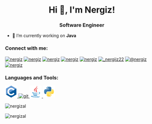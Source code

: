 <h1 align="center">Hi 👋, I'm Nergiz!</h1>
<h3 align="center">Software Engineer</h3>

- 🔭 I’m currently working on **Java**

<h3 align="left">Connect with me:</h3>
<p align="left">
<a href="https://codepen.io/nergiz" target="blank"><img align="center" src="https://raw.githubusercontent.com/rahuldkjain/github-profile-readme-generator/master/src/images/icons/Social/codepen.svg" alt="nergiz" height="30" width="40" /></a>
<a href="https://dev.to/nergiz" target="blank"><img align="center" src="https://raw.githubusercontent.com/rahuldkjain/github-profile-readme-generator/master/src/images/icons/Social/devto.svg" alt="nergiz" height="30" width="40" /></a>
<a href="https://linkedin.com/in/nergiz" target="blank"><img align="center" src="https://raw.githubusercontent.com/rahuldkjain/github-profile-readme-generator/master/src/images/icons/Social/linked-in-alt.svg" alt="nergiz" height="30" width="40" /></a>
<a href="https://stackoverflow.com/users/nergiz" target="blank"><img align="center" src="https://raw.githubusercontent.com/rahuldkjain/github-profile-readme-generator/master/src/images/icons/Social/stack-overflow.svg" alt="nergiz" height="30" width="40" /></a>
<a href="https://kaggle.com/nergiz" target="blank"><img align="center" src="https://raw.githubusercontent.com/rahuldkjain/github-profile-readme-generator/master/src/images/icons/Social/kaggle.svg" alt="nergiz" height="30" width="40" /></a>
<a href="https://instagram.com/_nergiiz22" target="blank"><img align="center" src="https://raw.githubusercontent.com/rahuldkjain/github-profile-readme-generator/master/src/images/icons/Social/instagram.svg" alt="_nergiiz22" height="30" width="40" /></a>
<a href="https://medium.com/@nergiz" target="blank"><img align="center" src="https://raw.githubusercontent.com/rahuldkjain/github-profile-readme-generator/master/src/images/icons/Social/medium.svg" alt="@nergiz" height="30" width="40" /></a>
<a href="https://www.youtube.com/c/nergiz" target="blank"><img align="center" src="https://raw.githubusercontent.com/rahuldkjain/github-profile-readme-generator/master/src/images/icons/Social/youtube.svg" alt="nergiz" height="30" width="40" /></a>
</p>

<h3 align="left">Languages and Tools:</h3>
<p align="left"> <a href="https://www.cprogramming.com/" target="_blank" rel="noreferrer"> <img src="https://raw.githubusercontent.com/devicons/devicon/master/icons/c/c-original.svg" alt="c" width="40" height="40"/> </a> <a href="https://git-scm.com/" target="_blank" rel="noreferrer"> <img src="https://www.vectorlogo.zone/logos/git-scm/git-scm-icon.svg" alt="git" width="40" height="40"/> </a> <a href="https://www.java.com" target="_blank" rel="noreferrer"> <img src="https://raw.githubusercontent.com/devicons/devicon/master/icons/java/java-original.svg" alt="java" width="40" height="40"/> </a> <a href="https://www.python.org" target="_blank" rel="noreferrer"> <img src="https://raw.githubusercontent.com/devicons/devicon/master/icons/python/python-original.svg" alt="python" width="40" height="40"/> </a> </p>

<p><img align="center" src="https://github-readme-stats.vercel.app/api/top-langs?username=nergizal&show_icons=true&locale=en&layout=compact" alt="nergizal" /></p>

<p><img align="center" src="https://github-readme-streak-stats.herokuapp.com/?user=nergizal&" alt="nergizal" /></p>

